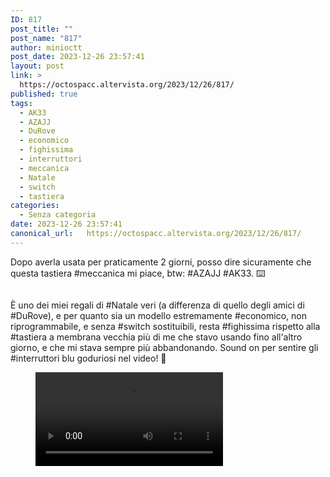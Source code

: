 ```yaml
---
ID: 817
post_title: ""
post_name: "817"
author: minioctt
post_date: 2023-12-26 23:57:41
layout: post
link: >
  https://octospacc.altervista.org/2023/12/26/817/
published: true
tags:
  - AK33
  - AZAJJ
  - DuRove
  - economico
  - fighissima
  - interruttori
  - meccanica
  - Natale
  - switch
  - tastiera
categories:
  - Senza categoria
date: 2023-12-26 23:57:41
canonical_url:   https://octospacc.altervista.org/2023/12/26/817/
---
```

<!-- wp:paragraph -->
<p>Dopo averla usata per praticamente 2 giorni, posso dire sicuramente che questa tastiera #meccanica mi piace, btw: #AZAJJ #AK33. ⌨️</p>
<!-- /wp:paragraph -->

<!-- wp:paragraph -->
<p></p>
<!-- /wp:paragraph -->

<!-- wp:image {"id":816,"sizeSlug":"large"} -->
<figure class="wp-block-image size-large"><img src="{{site.cdnurl}}/assets/uploads/2023/12/img_2023-12-26-23-56-32-5408526559469941871532-960x720.jpg" alt="" class="wp-image-816"/></figure>
<!-- /wp:image -->

<!-- wp:paragraph -->
<p></p>
<!-- /wp:paragraph -->

<!-- wp:paragraph -->
<p>È uno dei miei regali di #Natale veri (a differenza di quello degli amici di #DuRove), e per quanto sia un modello estremamente #economico, non riprogrammabile, e senza #switch sostituibili, resta #fighissima rispetto alla #tastiera a membrana vecchia più di me che stavo usando fino all'altro giorno, e che mi stava sempre più abbandonando. Sound on per sentire gli #interruttori blu goduriosi nel video! 🔵</p>
<!-- /wp:paragraph -->

<!-- wp:paragraph -->
<p></p>
<!-- /wp:paragraph -->

<!-- wp:video {"id":815} -->
<figure class="wp-block-video"><video controls src="{{site.cdnurl}}/assets/uploads/2023/12/wp-1703631095432.mp4"></video></figure>
<!-- /wp:video -->